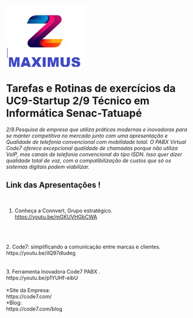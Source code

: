 ![maximus](https://github.com/Maxswell-MSD/Pasta-atividades/blob/main/Imagem/Maximus.jpg)
<br>
# Tarefas e Rotinas de exercícios da __UC9-Startup 2/9__ Técnico em Informática Senac-Tatuapé

_2/9.Pesquisa de empresa que utiliza práticas modernas e inovadoras para se manter competitiva no mercado junto com uma apresentação e
Qualidade de telefonia convencional com mobilidade total.
O PABX Virtual Code7 oferece excepcional qualidade de chamadas porque não utiliza VoIP, mas canais de telefonia convencional do tipo ISDN. Isso quer dizer qualidade total de voz, com a compatibilização de custos que só os sistemas digitais podem viabilizar._
<br>

##  Link das Apresentações !
<br>

1. Conheça a Connvert, Grupo estratégico.<br>
https://youtu.be/mGKUVHGbCWA
<br>
<br>
<br>
2. Code7: simplificando a comunicação entre marcas e clientes.<br> 
https://youtu.be/iIQ97dludeg
<br>
<br>
<br>
3. Ferramenta Inovadora Code7 PABX .<br>
 https://youtu.be/p1YUHf-eibU
<br>
<br>
*Site da Empresa:<br>
https://code7.com/ <br>
*Blog:<br>
https://code7.com/blog

